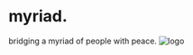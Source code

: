 # myriad.
 bridging a myriad of people with peace.
![logo](https://github.com/unkn-wn/myriad./blob/main/myriadlogo_white.png?raw=true)
